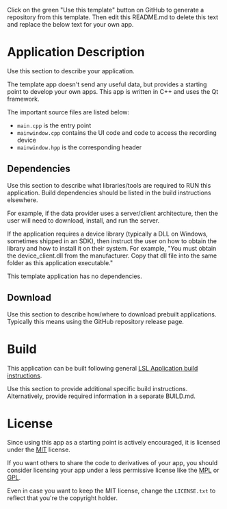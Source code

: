 Click on the green "Use this template" button on GitHub to generate a repository from this template.
Then edit this README.md to delete this text and replace the below text for your own app.

# Application Description

Use this section to describe your application.

The template app doesn't send any useful data, but provides a starting point to develop your own apps. 
This app is written in C++ and uses the Qt framework.

The important source files are listed below:

- `main.cpp` is the entry point
- `mainwindow.cpp` contains the UI code and code to access the recording device
- `mainwindow.hpp` is the corresponding header

## Dependencies

Use this section to describe what libraries/tools are required to RUN this application.
Build dependencies should be listed in the build instructions elsewhere.

For example, if the data provider uses a server/client architecture,
then the user will need to download, install, and run the server.

If the application requires a device library (typically a DLL on Windows, sometimes shipped in an SDK),
then instruct the user on how to obtain the library and how to install it on their system.
For example, "You must obtain the device_client.dll from the manufacturer. Copy that dll file into the
same folder as this application executable."

This template application has no dependencies.

## Download

Use this section to describe how/where to download prebuilt applications.
Typically this means using the GitHub repository release page.

# Build

This application can be built following general
[LSL Application build instructions](https://labstreaminglayer.readthedocs.io/dev/app_build.html).

Use this section to provide additional specific build instructions.
Alternatively, provide required information in a separate BUILD.md.

# License

Since using this app as a starting point is actively encouraged, it is licensed
under the [MIT](https://choosealicense.com/licenses/mit/) license.

If you want others to share the code to derivatives of your app, you should
consider licensing your app under a less permissive license like the
[MPL](https://choosealicense.com/licenses/mpl-2.0/) or
[GPL](https://choosealicense.com/licenses/gpl-3.0/).

Even in case you want to keep the MIT license, change the `LICENSE.txt` to
reflect that you're the copyright holder.


